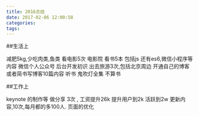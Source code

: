 ```yaml
---
title: 2016总结
date: 2017-02-06 12:00:58
categories: 
tags:
---
```


##生活上

减肥5kg,少吃肉类,鱼类
看电影5次 电影院
看书5本 包括js 还有es6,微信小程序等内容
微信个人公众号
后台开发初识
出去旅游3次,包括北京周边
开通自己的博客或者简书写博客10篇内容
听书 鬼吹灯全集 不算书

##工作上

keynote 的制作等
做分享 3次 ,
工资提升26k
提升用户到2k 活跃到2w 更新内容,10次,每月都的多100人.
页面的优化